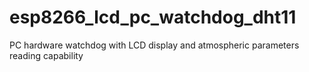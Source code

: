 # esp8266_lcd_pc_watchdog_dht11
PC hardware watchdog with LCD display and atmospheric parameters reading capability
